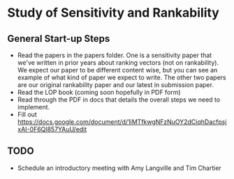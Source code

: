 # Study of Sensitivity and Rankability

## General Start-up Steps
* Read the papers in the papers folder. One is a sensitivity paper that we've written in prior years about ranking vectors (not on rankability). We expect our paper to be different content wise, but you can see an example of what kind of paper we expect to write. The other two papers are our original rankability paper and our latest in submission paper.
* Read the LOP book (coming soon hopefully in PDF form)
* Read through the PDF in docs that details the overall steps we need to implement.
* Fill out https://docs.google.com/document/d/1iMTfkwgNFzNuOY2dCiqhDacfpsjxAI-0F6Ql857YAuU/edit

## TODO
* Schedule an introductory meeting with Amy Langville and Tim Chartier
